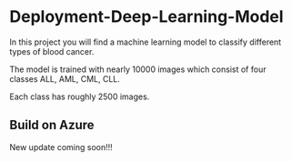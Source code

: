 # Deployment-Deep-Learning-Model


In this project you will find a machine learning model to classify different types of blood cancer.

The model is trained with nearly 10000 images which consist of four classes ALL, AML, CML, CLL.

Each class has roughly 2500 images.


## Build on Azure

New update coming soon!!!

